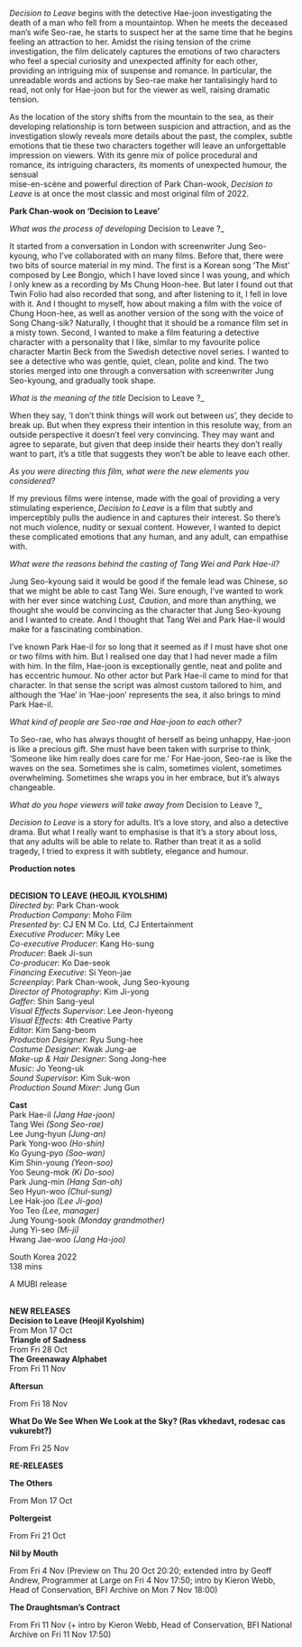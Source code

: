 

_Decision to Leave_ begins with the detective Hae-joon investigating the death of a man who fell from a mountaintop. When he meets the deceased man’s wife Seo-rae, he starts to suspect her at the same time that he begins feeling an attraction to her. Amidst the rising tension of the crime investigation, the film delicately captures the emotions of two characters who feel a special curiosity and unexpected affinity for each other, providing an intriguing mix of suspense and romance. In particular, the unreadable words and actions by Seo-rae make her tantalisingly hard to read, not only for Hae-joon but for the viewer as well, raising dramatic tension.

As the location of the story shifts from the mountain to the sea, as their developing relationship is torn between suspicion and attraction, and as the investigation slowly reveals more details about the past, the complex, subtle emotions that tie these two characters together will leave an unforgettable impression on viewers. With its genre mix of police procedural and romance, its intriguing characters, its moments of unexpected humour, the sensual  
mise-en-scène and powerful direction of Park Chan-wook, _Decision to Leave_ is at once the most classic and most original film of 2022.

**Park Chan-wook on ‘Decision to Leave’**

_What was the process of developing_ Decision to Leave ?_

It started from a conversation in London with screenwriter Jung Seo-kyoung, who I’ve collaborated with on many films. Before that, there were two bits of source material in my mind. The first is a Korean song ‘The Mist’ composed by Lee Bongjo, which I have loved since I was young, and which I only knew as a recording by Ms Chung Hoon-hee. But later I found out that Twin Folio had also recorded that song, and after listening to it, I fell in love with it. And I thought to myself, how about making a film with the voice of Chung Hoon-hee, as well as another version of the song with the voice of Song Chang-sik? Naturally, I thought that it should be a romance film set in a misty town. Second, I wanted to make a film featuring a detective character with a personality that I like, similar to my favourite police character Martin Beck from the Swedish detective novel series. I wanted to see a detective who was gentle, quiet, clean, polite and kind. The two stories merged into one through a conversation with screenwriter Jung Seo-kyoung, and gradually took shape.

_What is the meaning of the title_ Decision to Leave ?_

When they say, ‘I don’t think things will work out between us’, they decide to break up. But when they express their intention in this resolute way, from an outside perspective it doesn’t feel very convincing. They may want and agree to separate, but given that deep inside their hearts they don’t really want to part, it’s a title that suggests they won’t be able to leave each other.

_As you were directing this film, what were the new elements you considered?_

If my previous films were intense, made with the goal of providing a very stimulating experience, _Decision to Leave_ is a film that subtly and imperceptibly pulls the audience in and captures their interest. So there’s not much violence, nudity or sexual content. However, I wanted to depict these complicated emotions that any human, and any adult, can empathise with.

_What were the reasons behind the casting of Tang Wei and Park Hae-il?_

Jung Seo-kyoung said it would be good if the female lead was Chinese, so that we might be able to cast Tang Wei. Sure enough, I’ve wanted to work with her ever since watching _Lust, Caution_, and more than anything, we thought she would be convincing as the character that Jung Seo-kyoung and I wanted to create. And I thought that Tang Wei and Park Hae-il would make for a fascinating combination.

I’ve known Park Hae-il for so long that it seemed as if I must have shot one or two films with him. But I realised one day that I had never made a film with him. In the film, Hae-joon is exceptionally gentle, neat and polite and has eccentric humour. No other actor but Park Hae-il came to mind for that character. In that sense the script was almost custom tailored to him, and although the ‘Hae’ in ‘Hae-joon’ represents the sea, it also brings to mind Park Hae-il.

_What kind of people are Seo-rae and Hae-joon to each other?_

To Seo-rae, who has always thought of herself as being unhappy, Hae-joon is like a precious gift. She must have been taken with surprise to think, ‘Someone like him really does care for me.’ For Hae-joon, Seo-rae is like the waves on the sea. Sometimes she is calm, sometimes violent, sometimes overwhelming. Sometimes she wraps you in her embrace, but it’s always changeable.

_What do you hope viewers will take away from_ Decision to Leave ?_

_Decision to Leave_ is a story for adults. It’s a love story, and also a detective drama. But what I really want to emphasise is that it’s a story about loss, that any adults will be able to relate to. Rather than treat it as a solid tragedy, I tried to express it with subtlety, elegance and humour.

**Production notes**
<br><br>

**DECISION TO LEAVE (HEOJIL KYOLSHIM)**  
_Directed by_: Park Chan-wook  
_Production Company_: Moho Film  
_Presented by_: CJ EN M Co. Ltd, CJ Entertainment  
_Executive Producer_: Miky Lee  
_Co-executive Producer_: Kang Ho-sung  
_Producer_: Baek Ji-sun  
_Co-producer_: Ko Dae-seok  
_Financing Executive_: Si Yeon-jae  
_Screenplay_: Park Chan-wook, Jung Seo-kyoung  
_Director of Photography_: Kim Ji-yong  
_Gaffer_: Shin Sang-yeul  
_Visual Effects Supervisor_: Lee Jeon-hyeong  
_Visual Effects_: 4th Creative Party  
_Editor_: Kim Sang-beom  
_Production Designer_: Ryu Sung-hee  
_Costume Designer_: Kwak Jung-ae  
_Make-up & Hair Designer_: Song Jong-hee  
_Music_: Jo Yeong-uk  
_Sound Supervisor_: Kim Suk-won  
_Production Sound Mixer_: Jung Gun

**Cast**  
Park Hae-il _(Jang Hae-joon)_  
Tang Wei _(Song Seo-rae)_  
Lee Jung-hyun _(Jung-an)_  
Park Yong-woo _(Ho-shin)_  
Ko Gyung-pyo _(Soo-wan)_  
Kim Shin-young _(Yeon-soo)_  
Yoo Seung-mok _(Ki Do-soo)_  
Park Jung-min _(Hang San-oh)_  
Seo Hyun-woo _(Chul-sung)_  
Lee Hak-joo _(Lee Ji-goo)_  
Yoo Teo _(Lee, manager)_  
Jung Young-sook _(Monday grandmother)_  
Jung Yi-seo _(Mi-ji)_  
Hwang Jae-woo _(Jang Ha-joo)_

South Korea 2022  
138 mins

A MUBI release
<br><br>

**NEW RELEASES**<br>
**Decision to Leave (Heojil Kyolshim)**<br>
From Mon 17 Oct<br>
**Triangle of Sadness**<br>
From Fri 28 Oct<br>
**The Greenaway Alphabet**<br>
From Fri 11 Nov<br>

**Aftersun**<br>

From Fri 18 Nov<br>

**What Do We See When We Look at the Sky? (Ras vkhedavt, rodesac cas vukurebt?)**<br>

From Fri 25 Nov<br>

**RE-RELEASES**<br>

**The Others**<br>

From Mon 17 Oct<br>

**Poltergeist**<br>

From Fri 21 Oct<br>

**Nil by Mouth**<br>

From Fri 4 Nov (Preview on Thu 20 Oct 20:20; extended intro by Geoff Andrew, Programmer at Large on Fri 4 Nov 17:50; intro by Kieron Webb, Head of Conservation, BFI Archive on Mon 7 Nov 18:00)<br>

**The Draughtsman’s Contract**<br>

From Fri 11 Nov (+ intro by Kieron Webb, Head of Conservation, BFI National Archive on Fri 11 Nov 17:50)<br>
<br>

<!--stackedit_data:
eyJoaXN0b3J5IjpbODU2NjQ2MTc3XX0=
-->